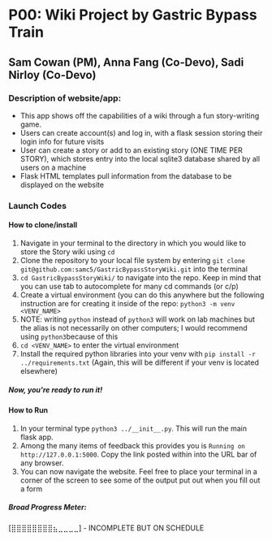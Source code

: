 # P00: Wiki Project by Gastric Bypass Train
## Sam Cowan (PM), Anna Fang (Co-Devo), Sadi Nirloy (Co-Devo)

### Description of website/app:
- This app shows off the capabilities of a wiki through a fun story-writing game.
- Users can create account(s) and log in, with a flask session storing their login info for future visits
- User can create a story or add to an existing story (ONE TIME PER STORY), which stores entry into the local sqlite3 database shared by all users on a machine
- Flask HTML templates pull information from the database to be displayed on the website

### Launch Codes
#### How to clone/install
1. Navigate in your terminal to the directory in which you would like to store the Story wiki using `cd`
2. Clone the repository to your local file system by entering `git clone git@github.com:samc5/GastricBypassStoryWiki.git` into the terminal
3. `cd GastricBypassStoryWiki/` to navigate into the repo. Keep in mind that you can use tab to autocomplete for many cd commands (or c/p)
4. Create a virtual environment (you can do this anywhere but the following instruction are for creating it inside of the repo: `python3 -m venv <VENV_NAME>`
5. NOTE: writing `python` instead of `python3` will work on lab machines but the alias is not necessarily on other computers; I would recommend using `python3`because of this
6.  `cd <VENV_NAME>` to enter the virtual environment
7. Install the required python libraries into your venv with 
`pip install -r ../requirements.txt` (Again, this will be different if your venv is located elsewhere)
##### Now, you're ready to run it!
#### How to Run
1. In your terminal type `python3 ../__init__.py`. This will run the main flask app.
2. Among the many items of feedback this provides you is `Running on http://127.0.0.1:5000`. Copy the link posted within into the URL bar of any browser. 
3. You can now navigate the website. Feel free to place your terminal in a corner of the screen to see some of the output put out when you fill out a form

##### Broad Progress Meter:
[⣿⣿⣿⣿⣿⣿⣿⣿⣦⣀⣀⣀⣀] - INCOMPLETE BUT ON SCHEDULE
